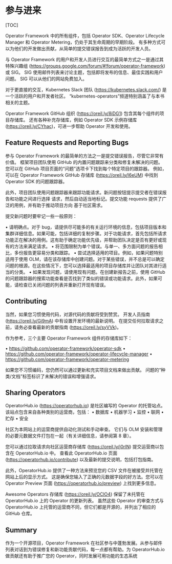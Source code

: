 # 参与进来

[TOC]

Operator Framework 中的所有组件，包括 Operator SDK、Operator Lifecycle Manager 和 Operator Metering，仍处于其生命周期的早期阶段。
有多种方式可以为他们的开发做出贡献，从简单的提交错误报告到成为活跃的开发人员。

与 Operator Framework 的用户和开发人员进行交互的最简单方式之一是通过其特殊兴趣组 (https://groups.google.com/forum/#!forum/operator-framework) 或 SIG。
SIG 使用邮件列表来讨论主题，包括即将发布的信息、最佳实践和用户问题。
SIG 可以从他们的网站免费加入。

对于更直接的交互，Kubernetes Slack 团队 (https://kubernetes.slack.com/) 是一个活跃的用户和开发者社区。
“kubernetes-operators”频道特别涵盖了与本书相关的主题。

Operator Framework GitHub 组织 (https://oreil.ly/8iDG1) 包含其每个组件的项目存储库。
还有各种补充存储库，例如 Operator SDK 示例存储库 (https://oreil.ly/CYhac)，可进一步帮助 Operator 开发和使用。

## Feature Requests and Reporting Bugs

参与 Operator Framework 的最简单的方法之一是提交错误报告，尽管它非常有价值。
框架项目团队使用 GitHub 的内置问题跟踪来分类和修复未解决的问题。 您可以在 GitHub 项目页面的“问题”选项卡下找到每个特定项目的跟踪器。
例如，可以在 Operator Framework GitHub 存储库 (https://oreil.ly/l6eUM) 中找到 Operator SDK 的问题跟踪器。

此外，项目团队使用问题跟踪器来跟踪功能请求。新问题按钮提示提交者在错误报告和功能之间进行选择
请求，然后自动适当地标记。提交功能
requests 提供了广泛的用例，并有助于推动项目方向
基于社区需求。

提交新问题时要牢记一些一般原则：

• 请明确点。对于 bug，请提供尽可能多的有关运行环境的信息，包括项目版本和集群详细信息。如果可能，包括详细的复制步骤。对于功能请求，首先包括所请求功能正在解决的用例。这有助于确定功能优先级，并帮助团队决定是否有更好或现有的方法来满足请求。
• 将范围限制为单个错误。与单一、多方面问题的报告相比，多份报告更容易分类和跟踪。
• 尝试选择适用的项目。例如，如果问题特别适用于使用 OLM，请在该存储库中创建问题。对于某些错误，并不总是可以确定问题的根源。在这些情况下，您可以选择最适用的项目存储库并让团队对其进行适当的分类。
• 如果发现问题，请使用现有问题。在创建新报告之前，使用 GitHub 的问题跟踪器的搜索功能查看是否找到了类似的错误或功能请求。此外，如果可能，请检查已关闭问题的列表并重新打开现有错误。

## Contributing

当然，如果您习惯使用代码，对源代码的贡献将受到赞赏。 开发人员指南 (https://oreil.ly/Gi9mA) 中有设置开发环境的最新说明。
在提交任何拉取请求之前，请务必查看最新的贡献指南 (https://oreil.ly/syVVk)。

作为参考，三个主要 Operator Framework 组件的存储库如下：

• https://github.com/operator-framework/operator-sdk
• https://github.com/operator-framework/operator-lifecycle-manager
• https://github.com/operator-framework/operator-metering

如果您不习惯编码，您仍然可以通过更新和充实项目文档来做出贡献。
问题的“种类/文档”标签标识了未解决的错误和增强请求。

## Sharing Operators
OperatorHub.io (https://operatorhub.io) 是社区编写的 Operator 的托管站点。
该站点包含来自各种类别的运营商，包括：
• 数据库
• 机器学习
• 监控
• 联网
• 贮存
• 安全

社区为本网站上的运营商提供自动化测试和手动审查。
它们与 OLM 安装和管理的必要元数据文件打包在一起（有关详细信息，请参阅第 8 章）。

您可以通过拉取请求向社区运营商存储库 (https://oreil.ly/j0rlN) 提交运营商以包含在 OperatorHub.io 中。
查看此 OperatorHub.io 页面 (https://operatorhub.io/contribute) 以及最新的提交说明，包括打包指南。

此外，OperatorHub.io 提供了一种方法来预览您的 CSV 文件在被接受并托管在网站上后的显示方式。
这是确保您输入了正确的元数据字段的好方法。您可以在 Operator Preview 页面 (https://operatorhub.io/preview) 上找到更多信息。

Awesome Operators 存储库 (https://oreil.ly/OClO4) 保留了未托管在 OperatorHub.io 上的 Operator 的更新列表。
虽然这些 Operator 的审查方式与 OperatorHub.io 上托管的运营商不同，但它们都是开源的，并列出了相应的 GitHub 仓库。

## Summary

作为一个开源项目，Operator Framework 在社区参与中蓬勃发展。从参与邮件列表对话到为错误修复和新功能贡献代码，每一点都有帮助。为 OperatorHub.io 做贡献还有助于推广您的 Operator，同时发展可用功能的生态系统